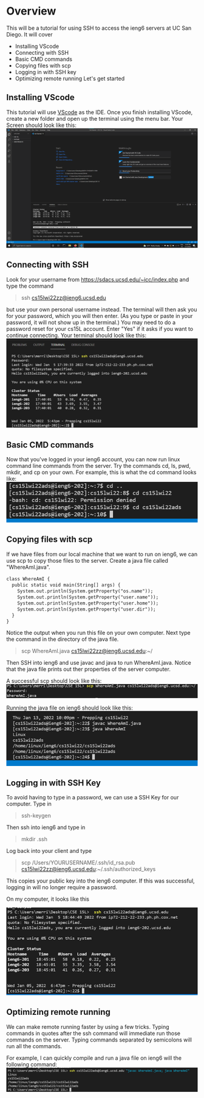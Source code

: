 # Overview
This will be a tutorial for using SSH to access the ieng6 servers at UC San Diego. 
It will cover
* Installing VScode
* Connecting with SSH
* Basic CMD commands
* Copying files with scp
* Logging in with SSH key
* Optimizing remote running
Let's get started

## Installing VScode
This tutorial will use [VScode](https://code.visualstudio.com/) as the IDE. 
Once you finish installing VScode, create a new folder and open up the terminal using the menu bar.
Your Screen should look like this:
![Image](vscode.png)

## Connecting with SSH
Look for your username from https://sdacs.ucsd.edu/~icc/index.php and type the command
> ssh cs15lwi22zz@ieng6.ucsd.edu

but use your own personal username instead.
The terminal will then ask you for your password, which you will then enter.
(As you type or paste in your password, it will not show up in the terminal.)
You may need to do a password reset for your cs15L account.
Enter "Yes" if it asks if you want to continue connecting.
Your terminal should look like this:
![Image](ssh.png)

## Basic CMD commands
Now that you've logged in your ieng6 account, you can now run linux command line commands from the server.
Try the commands cd, ls, pwd, mkdir, and cp on your own.
For example, this is what the cd command looks like:
![Image](commands.png)

## Copying files with scp
If we have files from our local machine that we want to run on ieng6, we can use scp to copy those files to the server.
Create a java file called "WhereAmI.java".
```
class WhereAmI {
  public static void main(String[] args) {
    System.out.println(System.getProperty("os.name"));
    System.out.println(System.getProperty("user.name"));
    System.out.println(System.getProperty("user.home"));
    System.out.println(System.getProperty("user.dir"));
  }
}
```
Notice the output when you run this file on your own computer.
Next type the command in the directory of the java file.
> scp WhereAmI.java cs15lwi22zz@ieng6.ucsd.edu:~/

Then SSH into ieng6 and use javac and java to run WhereAmI.java.
Notice that the java file prints out ther properties of the server computer.

A successful scp should look like this:
![Image](scp.png)

Running the java file on ieng6 should look like this:
![Image](whereamI.png)

## Logging in with SSH Key
To avoid having to type in a password, we can use a SSH Key for our computer.
Type in
>ssh-keygen

Then ssh into ieng6 and type in
> mkdir .ssh 

Log back into your client and type
>scp /Users/YOURUSERNAME/.ssh/id_rsa.pub cs15lwi22zz@ieng6.ucsd.edu:~/.ssh/authorized_keys

This copies your public key into the ieng6 computer. 
If this was successful, logging in will no longer require a password.

On my computer, it looks like this

![Image](key.png)

## Optimizing remote running
We can make remote running faster by using a few tricks.
Typing commands in quotes after the ssh command will immediate run those commands on the server.
Typing commands separated by semicolons will run all the commands.

For example, I can quickly compile and run a java file on ieng6 will the following command:
![Image](optimize.png)
